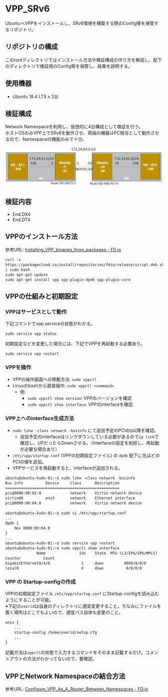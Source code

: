 # VPP_SRv6

UbuntuへVPPをインストールし、SRv6環境を構築する際のConfig等を保管するリポジトリ。

## リポジトリの構成
このrootディレクトリではインストール方法や検証構成の作り方を解説し、配下のディレクトリで検証用のConfig等を保管し、結果を説明する。

## 使用機器
* Ubuntu 18.4 LTS x 2台

## 検証構成
Network Namespaceを利用し、仮想的に4台構成として検証を行う。\
ホストOSのみVPP上でSRv6を動作させ、両端の機器はPC相当として動作させるので、Namespaceの機能のみで十分。

![NWD](./VPP_SRv6_NWDv3.png)

## 検証内容
* End.DX4
* End.DT4


## VPPのインストール方法
参考URL: [Installing_VPP_binaries_from_packages - FD.io](https://wiki.fd.io/view/VPP/Installing_VPP_binaries_from_packages#Ubuntu.2FDebian)

```
curl -s https://packagecloud.io/install/repositories/fdio/release/script.deb.sh | sudo bash
sudo apt-get update
sudo apt-get install vpp vpp-plugin-dpdk vpp-plugin-core
```

## VPPの仕組みと初期設定

### VPPはサービスとして動作
下記コマンドでvpp.serviceの状態がわかる。
```
sudo service vpp status
```
初期設定などを変更した場合には、下記でVPPを再起動する必要あり。
```
sudo service vpp restart
```

### VPPを操作
* VPPの操作画面への移動方法: ```sudo vppctl``` 
* Linuxのbashから直接操作: ```sudo vppctl <command>``` 
  * 例: 
    * ```sudo vppctl show version```: VPPのバージョンを確認
    * ```sudo vppctl show interface```: VPPのinterfaceを確認

### VPP上へのinterface生成方法
* ```sudo lshw -class network -businfo``` にて追加予定のPCIの```@```以降を確認。
  * 追加予定のinterfaceはリンクダウンしている必要があるので```ip link```で確認し、UPだったらDownさせる。（Interfaceの設定を削除し、再起動が必要な場合あり）
* ```/etc/vpp/startup.conf``` (VPPの初期設定ファイル) の ```dpdk``` 配下に先ほどのPCIの値を追加。
* VPPサービスを再起動すると、interfaceが追加される。
```
ubuntu@ubuntu-kudo-01:~$ sudo lshw -class network -businfo
Bus info          Device     Class      Description
===================================================
pci@0000:00:03.0             network    Virtio network device
virtio@0          ens3       network    Ethernet interface
pci@0000:00:04.0             network    Virtio network device

ubuntu@ubuntu-kudo-01:~$ sudo vi /etc/vpp/startup.conf
...
dpdk {
	dev 0000:00:04.0
}
...
ubuntu@ubuntu-kudo-01:~$ sudo service vpp restart
ubuntu@ubuntu-kudo-01:~$ sudo vppctl show interface
              Name               Idx    State  MTU (L3/IP4/IP6/MPLS)     Counter          Count
GigabitEthernet0/4/0              1     down         9000/0/0/0
local0                            0     down          0/0/0/0
```

### VPP の Startup-configの作成
VPPの初期設定ファイル ```/etc/vpp/startup.conf``` にStartup-configを読み込むようにすることが可能。\
※下記の```userid```は自身のディレクトリに適宜変更すること。ちなみにファイルを置く場所はどこでもよいので、適宜パス自体も変更のこと。
```
unix {
	...
	startup-config /home/userid/setup.cfg
	...
}
```

記載方法は```vppctl```の状態で入力するコマンドをそのまま記載するだけ。コメントアウトの方法がわかってないので、要確認。


## VPPとNetwork Namespaceの結合方法
参考URL: [Configure_VPP_As_A_Router_Between_Namespaces - FD.io](https://wiki.fd.io/view/VPP/Configure_VPP_As_A_Router_Between_Namespaces)

